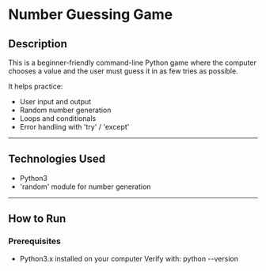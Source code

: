 # Number Guessing Game

## Description
This is a beginner-friendly command-line Python game where the computer chooses a value and the user must guess it in as few tries as possible.

It helps practice:
- User input and output
- Random number generation
- Loops and conditionals
- Error handling with 'try' / 'except'

---

## Technologies Used
- Python3
- 'random' module for number generation

---

## How to Run
### Prerequisites
- Python3.x installed on your computer
Verify with:
python --version